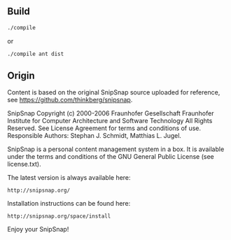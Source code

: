 ## Build

```bash
./compile 
```

or

```bash
./compile ant dist
```

## Origin

Content is based on the original SnipSnap source uploaded for reference, see https://github.com/thinkberg/snipsnap.

SnipSnap 
Copyright (c) 2000-2006 Fraunhofer Gesellschaft
Fraunhofer Institute for Computer Architecture and Software Technology
All Rights Reserved. See License Agreement for terms and conditions of use.
Responsible Authors: Stephan J. Schmidt, Matthias L. Jugel.

SnipSnap is a personal content management system in a box.
It is available under the terms and conditions of the GNU
General Public License (see license.txt).

The latest version is always available here:

	http://snipsnap.org/

Installation instructions can be found here:

	http://snipsnap.org/space/install

Enjoy your SnipSnap!